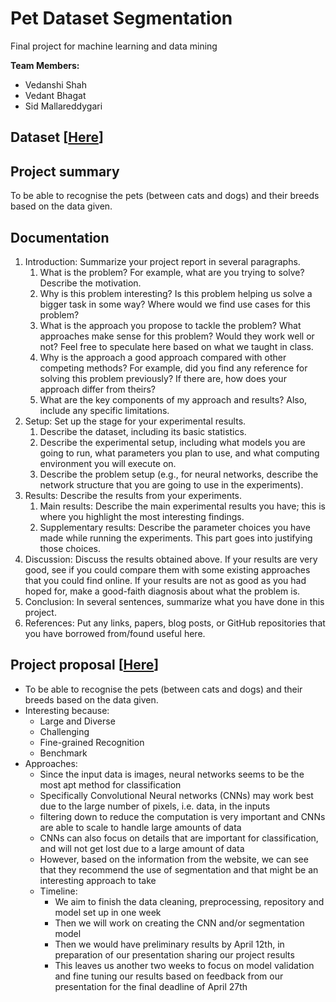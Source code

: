 # Pet Dataset Segmentation
Final project for machine learning and data mining

**Team Members:**
- Vedanshi Shah
- Vedant Bhagat
- Sid Mallareddygari

## Dataset [[Here](https://www.robots.ox.ac.uk/~vgg/data/pets/)]

## Project summary
To be able to recognise the pets (between cats and dogs) and their breeds based on the data given.

## Documentation
1. Introduction: Summarize your project report in several paragraphs.
    1. What is the problem? For example, what are you trying to solve? Describe the motivation.
    2. Why is this problem interesting? Is this problem helping us solve a bigger task in some way? Where would we find use cases for this problem?
    3. What is the approach you propose to tackle the problem? What approaches make sense for this problem? Would they work well or not? Feel free to speculate here based on what we taught in class.
    4. Why is the approach a good approach compared with other competing methods? For example, did you find any reference for solving this problem previously? If there are, how does your approach differ from theirs?
    5. What are the key components of my approach and results? Also, include any specific limitations.
2. Setup: Set up the stage for your experimental results.
    1. Describe the dataset, including its basic statistics.
    2. Describe the experimental setup, including what models you are going to run, what parameters you plan to use, and what computing environment you will execute on.
    3. Describe the problem setup (e.g., for neural networks, describe the network structure that you are going to use in the experiments).
3. Results: Describe the results from your experiments.
    1. Main results: Describe the main experimental results you have; this is where you highlight the most interesting findings.
    2. Supplementary results: Describe the parameter choices you have made while running the experiments. This part goes into justifying those choices.
4. Discussion: Discuss the results obtained above. If your results are very good, see if you could compare them with some existing approaches that you could find online. If your results are not as good as you had hoped for, make a good-faith diagnosis about what the problem is.
5. Conclusion: In several sentences, summarize what you have done in this project.
6. References: Put any links, papers, blog posts, or GitHub repositories that you have borrowed from/found useful here.

## Project proposal [[Here](https://www.canva.com/design/DAFd3gYxx48/vUWV_t2ObbldzB7A1JCsnw/edit?utm_content=DAFd3gYxx48&utm_campaign=designshare&utm_medium=link2&utm_source=sharebutton)]
  - To be able to recognise the pets (between cats and dogs) and their breeds based on the data given.
  - Interesting because:
      - Large and Diverse
      - Challenging
      - Fine-grained Recognition
      - Benchmark
  - Approaches:
      - Since the input data is images, neural networks seems to be the most apt method for classification
      - Specifically Convolutional Neural networks (CNNs) may work best due to the large number of pixels, i.e. data, in the inputs
      - filtering down to reduce the computation is very important and CNNs are able to scale to handle large amounts of data
      - CNNs can also focus on details that are important for classification, and will not get lost due to a large amount of data
      - However, based on the information from the website, we can see that they recommend the use of segmentation and that might be an interesting approach to take
    - Timeline:
      - We aim to finish the data cleaning, preprocessing, repository and model set up in one week
      - Then we will work on creating the CNN and/or segmentation model
      - Then we would have preliminary results by April 12th, in preparation of our presentation sharing our project results
      - This leaves us another two weeks to focus on model validation and fine tuning our results based on feedback from our presentation for the final deadline of April 27th

